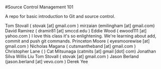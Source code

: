 #Source Control Management 101

A repo for basic introduction to Git and source control.

Tom Stovall ( stovak [at] gmail.com )
mirzaian (emilingham [at] gmail.com)
David Ramirez ( dramir81 [at] smccd.edu )
Eddie Wood  ( ewood111 [at] yahoo.com )
I love this class it's so enlightening.
We're learning about add, commit and push git commands.
Princeton Moore ( eyesmoorewise [at] gmail.com )
Nicholas Magana ( cutsmantheband [at] gmail.com )
Christopher Lane ( )
Cat Mitsunaga (catmits [at] gmail [dot] com)
Jonathan Silva
Willis Liu
Tom Stovall ( stovak [at] gmail.com ) 
Jason Berland (jason.berland [at] vevo.com )
Derek Yee
